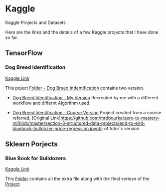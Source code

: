# Kaggle

Kaggle Projects and Datasets

Here are the links and the details of a few Kaggle projects that I have done so far.

## TensorFlow 

### Dog Breed Identification

[Kaggle Link](https://www.kaggle.com/c/bluebook-for-bulldozers)

This poject [Folder - Dog Breed Indentification](https://www.kaggle.com/c/dog-breed-identification) contains two version.
    
* [Dog Breed Identification - My Version](https://github.com/gargharshal/Kaggle/blob/master/Dog%20Breed%20Indentification/Dog%20Breed%20Identification%20-%20My%20Version.ipynb) Recreated by me with a different workflow and differnt Algorithm used.

* [Dog Breed Identification - Course Version](https://github.com/gargharshal/Kaggle/blob/master/Dog%20Breed%20Indentification/Dog%20Breed%20Identification%20-%20Course%20Version.ipynb) Project created from a course referred, [Original Link]https://github.com/mrdbourke/zero-to-mastery-ml/blob/master/section-3-structured-data-projects/end-to-end-bluebook-bulldozer-price-regression.ipynb) of tutor's version

## Sklearn Porjects

### Blue Book for Bulldozers

[Kaggle Link](https://www.kaggle.com/c/bluebook-for-bulldozers)

This [Folder](https://github.com/gargharshal/Kaggle/tree/master/Bluebook%20for%20Bulldozer) contains all the extra file along with the final veriosn of the [Project](https://github.com/gargharshal/Kaggle/blob/master/Bluebook%20for%20Bulldozer/Blue%20Book%20for%20Bulldozers.ipynb)
